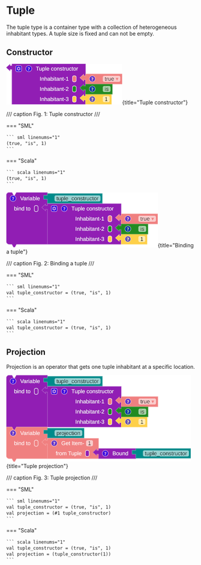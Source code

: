 # Tuple

The tuple type is a container type with a collection of heterogeneous inhabitant types. A tuple size is fixed and can not be empty.

## Constructor

![workspace](assets/images/tuple_constructor.png){title="Tuple constructor"}

/// caption
Fig. 1: Tuple constructor
///


=== "SML"

    ``` sml linenums="1"
    (true, "is", 1)
    ```

=== "Scala"

    ``` scala linenums="1"
    (true, "is", 1)
    ```

![workspace](assets/images/tuple_constructor_binding.png){title="Binding a tuple"}

/// caption
Fig. 2: Binding a tuple
///

=== "SML"

    ``` sml linenums="1"
    val tuple_constructor = (true, "is", 1)
    ```

=== "Scala"

    ``` scala linenums="1"
    val tuple_constructor = (true, "is", 1)
    ```

## Projection

Projection is an operator that gets one tuple inhabitant at a specific location.

![workspace](assets/images/tuple_projection.png){title="Tuple projection"}

/// caption
Fig. 3: Tuple projection
///

=== "SML"

    ``` sml linenums="1"
    val tuple_constructor = (true, "is", 1)
    val projection = (#1 tuple_constructor)
    ```

=== "Scala"

    ``` scala linenums="1"
    val tuple_constructor = (true, "is", 1)
    val projection = (tuple_constructor(1))
    ```